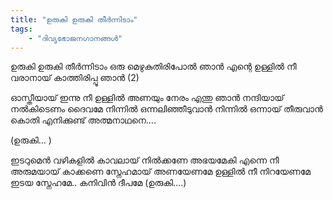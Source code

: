 ```yaml
---
title: "ഉരുകി ഉരുകി തീർന്നിടാം"
tags:
    - "ദിവ്യഭോജനഗാനങ്ങൾ"
---
```


ഉരുകി ഉരുകി തീർന്നിടാം
ഒരു മെഴുകുതിരിപോൽ ഞാൻ
എന്റെ ഉള്ളിൽ നീ വരാനായ്
കാത്തിരിപ്പൂ ഞാൻ (2)

ഓസ്തീയായ് ഇന്നു നീ
ഉള്ളിൽ അണയും നേരം
എന്തു ഞാൻ നന്ദിയായ്
നൽകിടെണം ദൈവമേ
നിന്നിൽ ഒന്നലിഞ്ഞീടുവാൻ
നിന്നിൽ ഒന്നായ് തീരുവാൻ
കൊതി എനിക്കുണ്ട്
അത്മനാഥനെ….

(ഉരുകി… )

ഇടറുമെൻ വഴികളിൽ കാവലായ് നിൽക്കണേ
അഭയമേകി എന്നെ നീ അരുമയായ് കാക്കണെ
സ്നേഹമായ് അണയേണമേ ഉള്ളിൽ നീ നിറയേണമേ
ഇടയ സ്നേഹമേ.. കനിവിൻ ദീപമേ
(ഉരുകി….)
